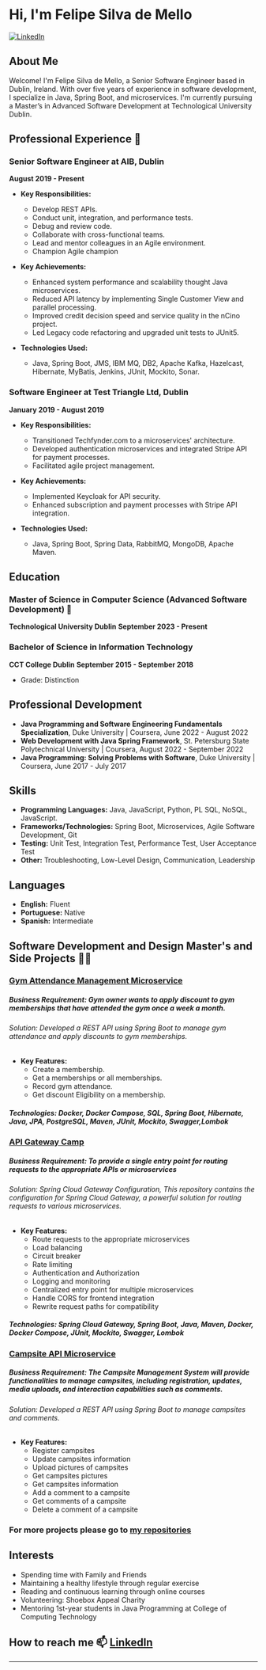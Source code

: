 # Hi, I'm Felipe Silva de Mello

[![LinkedIn](https://img.shields.io/badge/LinkedIn-Connect-blue)](https://www.linkedin.com/in/felipemelloit/)

## About Me

Welcome! I'm Felipe Silva de Mello, a Senior Software Engineer based in Dublin, Ireland. 
With over five years of experience in software development, I specialize in Java, Spring Boot, and microservices. 
I'm currently pursuing a Master’s in Advanced Software Development at Technological University Dublin.

## Professional Experience 🔭

### Senior Software Engineer at AIB, Dublin
**August 2019 - Present**

- **Key Responsibilities:**
    - Develop REST APIs.
    - Conduct unit, integration, and performance tests.
    - Debug and review code.
    - Collaborate with cross-functional teams.
    - Lead and mentor colleagues in an Agile environment.
    - Champion Agile champion

- **Key Achievements:**
    - Enhanced system performance and scalability thought Java microservices.
    - Reduced API latency by implementing Single Customer View and parallel processing.
    - Improved credit decision speed and service quality in the nCino project.
    - Led Legacy code refactoring and upgraded unit tests to JUnit5.

- **Technologies Used:**
    - Java, Spring Boot, JMS, IBM MQ, DB2, Apache Kafka, Hazelcast, Hibernate, MyBatis, Jenkins, JUnit, Mockito, Sonar.

### Software Engineer at Test Triangle Ltd, Dublin
**January 2019 - August 2019**

- **Key Responsibilities:**
    - Transitioned Techfynder.com to a microservices' architecture.
    - Developed authentication microservices and integrated Stripe API for payment processes.
    - Facilitated agile project management.

- **Key Achievements:**
    - Implemented Keycloak for API security.
    - Enhanced subscription and payment processes with Stripe API integration.

- **Technologies Used:**
    - Java, Spring Boot, Spring Data, RabbitMQ, MongoDB, Apache Maven.

## Education

### Master of Science in Computer Science (Advanced Software Development) 🌱
**Technological University Dublin**
**September 2023 - Present**

### Bachelor of Science in Information Technology
**CCT College Dublin**
**September 2015 - September 2018**
- Grade: Distinction

## Professional Development

- **Java Programming and Software Engineering Fundamentals Specialization**, Duke University | Coursera, June 2022 - August 2022
- **Web Development with Java Spring Framework**, St. Petersburg State Polytechnical University | Coursera, August 2022 - September 2022
- **Java Programming: Solving Problems with Software**, Duke University | Coursera, June 2017 - July 2017

## Skills

- **Programming Languages:** Java, JavaScript, Python, PL SQL, NoSQL, JavaScript.
- **Frameworks/Technologies:** Spring Boot, Microservices, Agile Software Development, Git
- **Testing:** Unit Test, Integration Test, Performance Test, User Acceptance Test
- **Other:** Troubleshooting, Low-Level Design, Communication, Leadership

## Languages

- **English:** Fluent
- **Portuguese:** Native
- **Spanish:** Intermediate

## Software Development and Design Master's and Side Projects 👨‍💻 

### [Gym Attendance Management Microservice](https://github.com/FelipeMello/gym-attendance-api)
##### Business Requirement: Gym owner wants to apply discount to gym memberships that have attended the gym once a week a month.
###### Solution: Developed a REST API using Spring Boot to manage gym attendance and apply discounts to gym memberships.
- **Key Features:**
    - Create a membership.
    - Get a memberships or all memberships.
    - Record gym attendance.
    - Get discount Eligibility on a membership.
##### Technologies: Docker, Docker Compose, SQL, Spring Boot, Hibernate, Java, JPA, PostgreSQL, Maven, JUnit, Mockito, Swagger,Lombok

### [API Gateway Camp](https://github.com/FelipeMello/api-gateway-camp)
##### Business Requirement: To provide a single entry point for routing requests to the appropriate APIs or microservices
###### Solution: Spring Cloud Gateway Configuration, This repository contains the configuration for Spring Cloud Gateway, a powerful solution for routing requests to various microservices.
- **Key Features:**
    - Route requests to the appropriate microservices
    - Load balancing
    - Circuit breaker
    - Rate limiting
    - Authentication and Authorization
    - Logging and monitoring
    - Centralized entry point for multiple microservices
    - Handle CORS for frontend integration
    - Rewrite request paths for compatibility
##### Technologies: Spring Cloud Gateway, Spring Boot, Java, Maven, Docker, Docker Compose, JUnit, Mockito, Swagger, Lombok

### [Campsite API Microservice](https://github.com/FelipeMello/api-camp)
##### Business Requirement: The Campsite Management System will provide functionalities to manage campsites, including registration, updates, media uploads, and interaction capabilities such as comments.
###### Solution: Developed a REST API using Spring Boot to manage campsites and comments.
- **Key Features:**
  - Register campsites
  - Update campsites information
  - Upload pictures of campsites
  - Get campsites pictures
  - Get campsites information
  - Add a comment to a campsite
  - Get comments of a campsite
  - Delete a comment of a campsite
  
### For more projects please go to [my repositories](https://github.com/FelipeMello?tab=repositories)

## Interests

- Spending time with Family and Friends
- Maintaining a healthy lifestyle through regular exercise
- Reading and continuous learning through online courses
- Volunteering: Shoebox Appeal Charity
- Mentoring 1st-year students in Java Programming at College of Computing Technology

## How to reach me 📫 [LinkedIn](https://www.linkedin.com/in/felipemelloit/)

---
